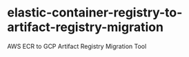# elastic-container-registry-to-artifact-registry-migration
AWS ECR to GCP Artifact Registry Migration Tool
